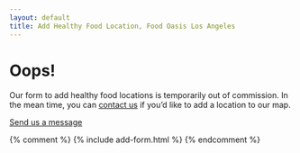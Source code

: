 ```yaml
---
layout: default
title: Add Healthy Food Location, Food Oasis Los Angeles
---
```


<h1>Oops!</h1>

<p>Our form to add healthy food locations is temporarily out of commission. In the mean time, you can <a href="mailto:contact@foodoasis.la">contact us</a> if you’d like to add a location to our map.</p>

<p class="action"><a href="mailto:contact@foodoasis.la">Send us a message</a></p>

{% comment %}
{% include add-form.html %}
{% endcomment %}
